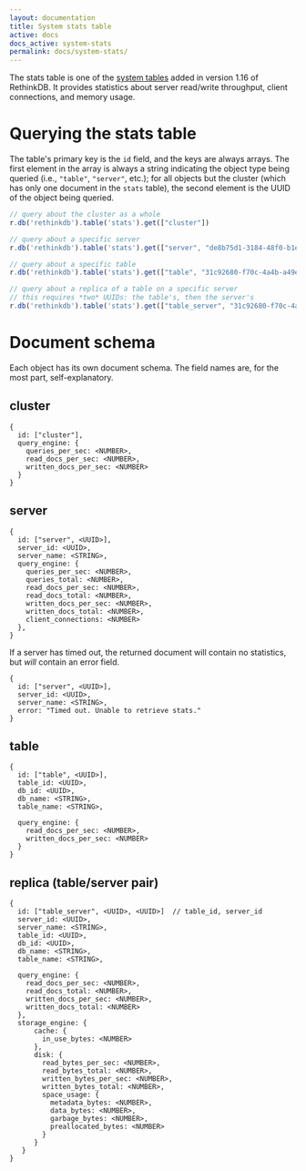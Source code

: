 ```yaml
---
layout: documentation
title: System stats table
active: docs
docs_active: system-stats
permalink: docs/system-stats/
---
```


The stats table is one of the [system tables][st] added in version 1.16 of RethinkDB. It provides statistics about server read/write throughput, client connections, and memory usage.

[st]: /docs/system-tables/

# Querying the stats table #

The table's primary key is the `id` field, and the keys are always arrays. The first element in the array is always a string indicating the object type being queried (i.e., `"table"`, `"server"`, etc.); for all objects but the cluster (which has only one document in the `stats` table), the second element is the UUID of the object being queried.

```js
// query about the cluster as a whole
r.db('rethinkdb').table('stats').get(["cluster"])

// query about a specific server
r.db('rethinkdb').table('stats').get(["server", "de8b75d1-3184-48f0-b1ef-99a9c04e2be5"])

// query about a specific table
r.db('rethinkdb').table('stats').get(["table", "31c92680-f70c-4a4b-a49e-b238eb12c023"])

// query about a replica of a table on a specific server
// this requires *two* UUIDs: the table's, then the server's
r.db('rethinkdb').table('stats').get(["table_server", "31c92680-f70c-4a4b-a49e-b238eb12c023", "de8b75d1-3184-48f0-b1ef-99a9c04e2be5"]
```

# Document schema #

Each object has its own document schema. The field names are, for the most part, self-explanatory.

## cluster ##

```
{
  id: ["cluster"],
  query_engine: {
    queries_per_sec: <NUMBER>,
    read_docs_per_sec: <NUMBER>,
    written_docs_per_sec: <NUMBER>
  }
}
```

## server ##

```
{
  id: ["server", <UUID>],
  server_id: <UUID>,
  server_name: <STRING>,
  query_engine: {
    queries_per_sec: <NUMBER>,
    queries_total: <NUMBER>,
    read_docs_per_sec: <NUMBER>,
    read_docs_total: <NUMBER>,
    written_docs_per_sec: <NUMBER>,
    written_docs_total: <NUMBER>,
    client_connections: <NUMBER>
  },
}
```

If a server has timed out, the returned document will contain no statistics, but *will* contain an error field.

```
{
  id: ["server", <UUID>],
  server_id: <UUID>,
  server_name: <STRING>,
  error: "Timed out. Unable to retrieve stats."
}
```


## table ##

```
{
  id: ["table", <UUID>],
  table_id: <UUID>,
  db_id: <UUID>,
  db_name: <STRING>,
  table_name: <STRING>,

  query_engine: {
    read_docs_per_sec: <NUMBER>,
    written_docs_per_sec: <NUMBER>
  }
}
```

## replica (table/server pair) ##

```
{
  id: ["table_server", <UUID>, <UUID>]  // table_id, server_id
  server_id: <UUID>,
  server_name: <STRING>,
  table_id: <UUID>,
  db_id: <UUID>,
  db_name: <STRING>,
  table_name: <STRING>,

  query_engine: {
    read_docs_per_sec: <NUMBER>,
    read_docs_total: <NUMBER>,
    written_docs_per_sec: <NUMBER>,
    written_docs_total: <NUMBER>
  },
  storage_engine: {
      cache: {
        in_use_bytes: <NUMBER>
      },
      disk: {
        read_bytes_per_sec: <NUMBER>,
        read_bytes_total: <NUMBER>,
        written_bytes_per_sec: <NUMBER>,
        written_bytes_total: <NUMBER>,
        space_usage: {
          metadata_bytes: <NUMBER>,
          data_bytes: <NUMBER>,
          garbage_bytes: <NUMBER>,
          preallocated_bytes: <NUMBER>
        }
      }
   }
}
```
